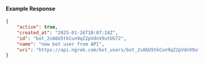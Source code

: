 <!-- Code generated for API Clients. DO NOT EDIT. -->

#### Example Response

```json
{
	"active": true,
	"created_at": "2025-01-26T10:07:24Z",
	"id": "bot_2sA6U5tkCun9qZ2pVdnV9utUG72",
	"name": "new bot user from API",
	"uri": "https://api.ngrok.com/bot_users/bot_2sA6U5tkCun9qZ2pVdnV9utUG72"
}
```
